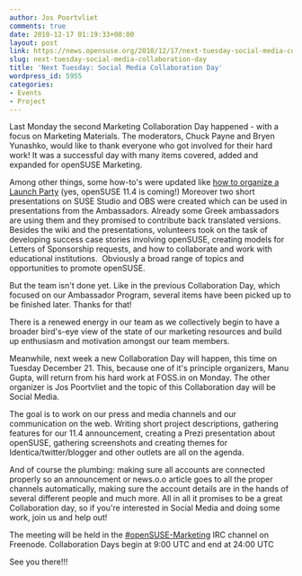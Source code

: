```yaml
---
author: Jos Poortvliet
comments: true
date: 2010-12-17 01:19:33+00:00
layout: post
link: https://news.opensuse.org/2010/12/17/next-tuesday-social-media-collaboration-day/
slug: next-tuesday-social-media-collaboration-day
title: 'Next Tuesday: Social Media Collaboration Day'
wordpress_id: 5955
categories:
- Events
- Project
---
```


Last Monday the second Marketing Collaboration Day happened - with a focus on Marketing Materials. The moderators, Chuck Payne and Bryen Yunashko, would like to thank everyone who got involved for their hard work! It was a successful day with many items covered, added and expanded for openSUSE Marketing.

<!-- more -->

Among other things, some how-to's were updated like [how to organize a Launch Party](//en.opensuse.org/openSUSE:Launch_party_HOWTO) (yes, openSUSE 11.4 is coming!) Moreover two short presentations on SUSE Studio and OBS were created which can be used in presentations from the Ambassadors. Already some Greek ambassadors are using them and they promised to contribute back translated versions. Besides the wiki and the presentations, volunteers took on the task of developing success case stories involving openSUSE, creating models for Letters of Sponsorship requests, and how to collaborate and work with educational institutions.  Obviously a broad range of topics and opportunities to promote openSUSE.

But the team isn't done yet. Like in the previous Collaboration Day, which focused on our Ambassador Program, several items have been picked up to be finished later. Thanks for that!

There is a renewed energy in our team as we collectively begin to have a broader bird's-eye view of the state of our marketing resources and build up enthusiasm and motivation amongst our team members.

Meanwhile, next week a new Collaboration Day will happen, this time on Tuesday December 21. This, because one of it's principle organizers, Manu Gupta, will return from his hard work at FOSS.in on Monday. The other organizer is Jos Poortvliet and the topic of this Collaboration day will be Social Media.

The goal is to work on our press and media channels and our communication on the web. Writing short project descriptions, gathering features for our 11.4 announcement, creating a Prezi presentation about openSUSE, gathering screenshots and creating themes for Identica/twitter/blogger and other outlets are all on the agenda.

And of course the plumbing: making sure all accounts are connected properly so an announcement or news.o.o article goes to all the proper channels automatically, making sure the account details are in the hands of several different people and much more. All in all it promises to be a great Collaboration day, so if you're interested in Social Media and doing some work, join us and help out!

The meeting will be held in the [#openSUSE-Marketing](irc://irc.freenode.net/opensuse-marketing) IRC channel on Freenode. Collaboration Days begin at 9:00 UTC and end at 24:00 UTC

See you there!!!
